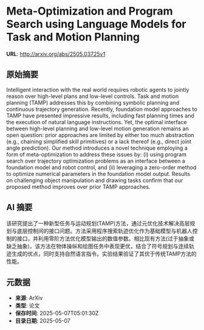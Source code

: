 # Meta-Optimization and Program Search using Language Models for Task and Motion Planning

**URL**: http://arxiv.org/abs/2505.03725v1

## 原始摘要

Intelligent interaction with the real world requires robotic agents to
jointly reason over high-level plans and low-level controls. Task and motion
planning (TAMP) addresses this by combining symbolic planning and continuous
trajectory generation. Recently, foundation model approaches to TAMP have
presented impressive results, including fast planning times and the execution
of natural language instructions. Yet, the optimal interface between high-level
planning and low-level motion generation remains an open question: prior
approaches are limited by either too much abstraction (e.g., chaining
simplified skill primitives) or a lack thereof (e.g., direct joint angle
prediction). Our method introduces a novel technique employing a form of
meta-optimization to address these issues by: (i) using program search over
trajectory optimization problems as an interface between a foundation model and
robot control, and (ii) leveraging a zero-order method to optimize numerical
parameters in the foundation model output. Results on challenging object
manipulation and drawing tasks confirm that our proposed method improves over
prior TAMP approaches.


## AI 摘要

该研究提出了一种新型任务与运动规划(TAMP)方法，通过元优化技术解决高层规划与底层控制间的接口问题。方法采用程序搜索轨迹优化作为基础模型与机器人控制的接口，并利用零阶方法优化模型输出的数值参数。相比现有方法(过于抽象或缺乏抽象)，该方法在物体操纵和绘图任务中表现更优，结合了符号规划与连续轨迹生成的优点，同时支持自然语言指令。实验结果验证了其优于传统TAMP方法的性能。

## 元数据

- **来源**: ArXiv
- **类型**: 论文
- **保存时间**: 2025-05-07T05:01:30Z
- **目录日期**: 2025-05-07
